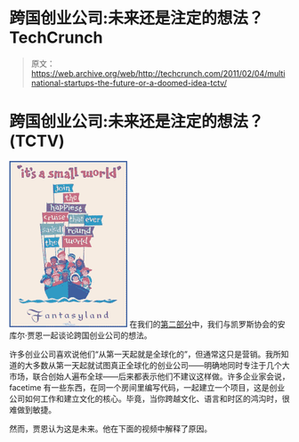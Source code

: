# 跨国创业公司:未来还是注定的想法？TechCrunch

> 原文：<https://web.archive.org/web/http://techcrunch.com/2011/02/04/multinational-startups-the-future-or-a-doomed-idea-tctv/>

# 跨国创业公司:未来还是注定的想法？(TCTV)

[![](img/d9b79aab29a83d1628f79956a1953a3f.png "Its A Small World")](https://web.archive.org/web/20230204135845/https://techcrunch.com/wp-content/uploads/2011/02/its-a-small-world.jpg) 在我们的[第二部分](https://web.archive.org/web/20230204135845/https://techcrunch.com/2011/02/03/hey-obama-wheres-the-startup-visa-in-the-startup-america-plan-tctv/)中，我们与凯罗斯协会的安库尔·贾恩一起谈论跨国创业公司的想法。

许多创业公司喜欢说他们“从第一天起就是全球化的”，但通常这只是营销。我所知道的大多数从第一天起就试图真正全球化的创业公司——明确地同时专注于几个大市场，联合创始人遍布全球——后来都表示他们不建议这样做。许多企业家会说，facetime 有一些东西，在同一个房间里编写代码，一起建立一个项目，这是创业公司如何工作和建立文化的核心。毕竟，当你跨越文化、语言和时区的鸿沟时，很难做到敏捷。

然而，贾恩认为这是未来。他在下面的视频中解释了原因。